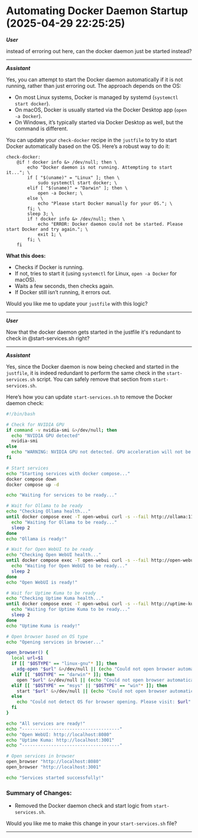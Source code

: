 <!-- Generated by SpecStory -->

# Automating Docker Daemon Startup (2025-04-29 22:25:25)

_**User**_

instead of erroring out here, can the docker daemon just be started instead?

---

_**Assistant**_

Yes, you can attempt to start the Docker daemon automatically if it is not running, rather than just erroring out. The approach depends on the OS:

- On most Linux systems, Docker is managed by systemd (`systemctl start docker`).
- On macOS, Docker is usually started via the Docker Desktop app (`open -a Docker`).
- On Windows, it’s typically started via Docker Desktop as well, but the command is different.

You can update your `check-docker` recipe in the `justfile` to try to start Docker automatically based on the OS. Here’s a robust way to do it:

```make
check-docker:
    @if ! docker info &> /dev/null; then \
        echo "Docker daemon is not running. Attempting to start it..."; \
        if [ "$(uname)" = "Linux" ]; then \
            sudo systemctl start docker; \
        elif [ "$(uname)" = "Darwin" ]; then \
            open -a Docker; \
        else \
            echo "Please start Docker manually for your OS."; \
        fi; \
        sleep 3; \
        if ! docker info &> /dev/null; then \
            echo "ERROR: Docker daemon could not be started. Please start Docker and try again."; \
            exit 1; \
        fi; \
    fi
```

**What this does:**
- Checks if Docker is running.
- If not, tries to start it (using `systemctl` for Linux, `open -a Docker` for macOS).
- Waits a few seconds, then checks again.
- If Docker still isn’t running, it errors out.

Would you like me to update your `justfile` with this logic?

---

_**User**_

Now that the docker daemon gets started in the justfile it's redundant to check in @start-services.sh right?

---

_**Assistant**_

Yes, since the Docker daemon is now being checked and started in the `justfile`, it is indeed redundant to perform the same check in the `start-services.sh` script. You can safely remove that section from `start-services.sh`.

Here’s how you can update `start-services.sh` to remove the Docker daemon check:

```bash
#!/bin/bash

# Check for NVIDIA GPU
if command -v nvidia-smi &>/dev/null; then
  echo "NVIDIA GPU detected"
  nvidia-smi
else
  echo "WARNING: NVIDIA GPU not detected. GPU acceleration will not be available."
fi

# Start services
echo "Starting services with docker compose..."
docker compose down
docker compose up -d

echo "Waiting for services to be ready..."

# Wait for Ollama to be ready
echo "Checking Ollama health..."
until docker compose exec -T open-webui curl -s --fail http://ollama:11434/api/tags >/dev/null 2>&1; do
  echo "Waiting for Ollama to be ready..."
  sleep 2
done
echo "Ollama is ready!"

# Wait for Open WebUI to be ready
echo "Checking Open WebUI health..."
until docker compose exec -T open-webui curl -s --fail http://open-webui:8080 >/dev/null 2>&1; do
  echo "Waiting for Open WebUI to be ready..."
  sleep 2
done
echo "Open WebUI is ready!"

# Wait for Uptime Kuma to be ready
echo "Checking Uptime Kuma health..."
until docker compose exec -T open-webui curl -s --fail http://uptime-kuma:3001/health >/dev/null 2>&1; do
  echo "Waiting for Uptime Kuma to be ready..."
  sleep 2
done
echo "Uptime Kuma is ready!"

# Open browser based on OS type
echo "Opening services in browser..."

open_browser() {
  local url=$1
  if [[ "$OSTYPE" == "linux-gnu"* ]]; then
    xdg-open "$url" &>/dev/null || (echo "Could not open browser automatically. Please visit: $url")
  elif [[ "$OSTYPE" == "darwin"* ]]; then
    open "$url" &>/dev/null || (echo "Could not open browser automatically. Please visit: $url")
  elif [[ "$OSTYPE" == "msys" || "$OSTYPE" == "win"* ]]; then
    start "$url" &>/dev/null || (echo "Could not open browser automatically. Please visit: $url")
  else
    echo "Could not detect OS for browser opening. Please visit: $url"
  fi
}

echo "All services are ready!"
echo "-------------------------------------"
echo "Open WebUI: http://localhost:8080"
echo "Uptime Kuma: http://localhost:3001"
echo "-------------------------------------"

# Open services in browser
open_browser "http://localhost:8080"
open_browser "http://localhost:3001"

echo "Services started successfully!"
```

### Summary of Changes:
- Removed the Docker daemon check and start logic from `start-services.sh`.

Would you like me to make this change in your `start-services.sh` file?

---

